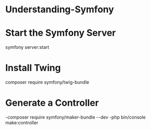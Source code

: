 ﻿# Understanding-Symfony
# Start the Symfony Server
symfony server:start
# Install Twing
composer require symfony/twig-bundle
# Generate a Controller
-composer require symfony/maker-bundle --dev
-php bin/console make:controller
